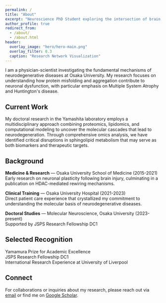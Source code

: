 ```yaml
---
permalink: /
title: "About"
excerpt: "Neuroscience PhD Student exploring the intersection of brain, data, and systems"
author_profile: true
redirect_from: 
  - /about/
  - /about.html
header:
  overlay_image: "hero/hero-main.png"
  overlay_filter: 0.3
  caption: "Research Network Visualization"
---
```



I am a physician-scientist investigating the fundamental mechanisms of neurodegenerative diseases at Osaka University. My research focuses on understanding how protein misfolding and aggregation contribute to neuronal dysfunction, with particular emphasis on Multiple System Atrophy and Huntington's disease.

## Current Work

My doctoral research in the Yamashita laboratory employs a multidisciplinary approach combining proteomics, lipidomics, and computational modeling to uncover the molecular cascades that lead to neurodegeneration. Through comprehensive omics analysis, we have identified critical disruptions in sphingolipid metabolism that may serve as both biomarkers and therapeutic targets.

## Background

**Medicine & Research** — Osaka University School of Medicine (2015-2021)  
Early research on neuronal plasticity following brain injury, culminating in a publication on HDAC-mediated rewiring mechanisms.

**Clinical Training** — Osaka University Hospital (2021-2023)  
Direct patient care experience that crystallized my commitment to understanding the molecular basis of neurodegenerative diseases.

**Doctoral Studies** — Molecular Neuroscience, Osaka University (2023-present)  
Supported by JSPS Research Fellowship DC1

## Selected Recognition

Yamamura Prize for Academic Excellence  
JSPS Research Fellowship DC1  
International Research Experience at University of Liverpool

## Connect

For collaborations or inquiries about my research, please reach out via [email](mailto:naoki.s.sound.of.sil@gmail.com) or find me on [Google Scholar](https://scholar.google.com/citations?user=PwHtFqYAAAAJ&hl=ja).